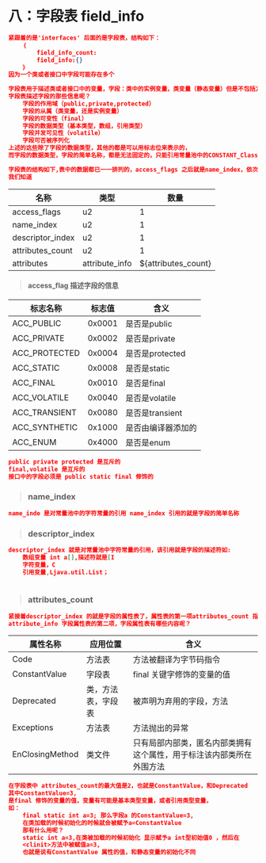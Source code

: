 # 八：字段表 field_info



```json
紧跟着的是'interfaces' 后面的是字段表，结构如下：
	｛
		field_info_count:
		field_info:{}
	｝
因为一个类或者接口中字段可能存在多个

字段表用于描述类或者接口中的变量，字段：类中的实例变量，类变量（静态变量）但是不包括方法中的局部变量
字段表描述字段的那些信息呢？
	字段的作用域（public,private,protected）
	字段的从属（类变量，还是实例变量）
	字段的可变性（final）
	字段的数据类型（基本类型，数组，引用类型）
	字段并发可见性（volatile）
	字段可否被序列化
上述的这些除了字段的数据类型，其他的都是可以用标志位来表示的，
而字段的数据类型，字段的简单名称，都是无法固定的，只能引用常量池中的CONSTANT_Class_info 或者其他基本类型数据信息

字段表的结构如下,表中的数据都已一一排列的，access_flags 之后就是name_index，依次类推
我们知道
```

| 名称             | 类型           | 数量                |
| ---------------- | -------------- | ------------------- |
| access_flags     | u2             | 1                   |
| name_index       | u2             | 1                   |
| descriptor_index | u2             | 1                   |
| attributes_count | u2             | 1                   |
| attributes       | attribute_info | ${attributes_count} |



> #### access_flag 描述字段的信息

| 标志名称      | 标志值 | 含义               |
| ------------- | ------ | ------------------ |
| ACC_PUBLIC    | 0x0001 | 是否是public       |
| ACC_PRIVATE   | 0x0002 | 是否是private      |
| ACC_PROTECTED | 0x0004 | 是否是protected    |
| ACC_STATIC    | 0x0008 | 是否是static       |
| ACC_FINAL     | 0x0010 | 是否是final        |
| ACC_VOLATILE  | 0x0040 | 是否是volatile     |
| ACC_TRANSIENT | 0x0080 | 是否是transient    |
| ACC_SYNTHETIC | 0x1000 | 是否由编译器添加的 |
| ACC_ENUM      | 0x4000 | 是否是enum         |

```json
public private protected 是互斥的
final,volatile 是互斥的
接口中的字段必须是 public static final 修饰的
```



> ### name_index

```json
name_inde 是对常量池中的字符常量的引用 name_index 引用的就是字段的简单名称
```



> ### descriptor_index

```json
descriptor_index 就是对常量池中字符常量的引用，该引用就是字段的描述符如:
	数组变量 int a[],描述符就是[I
	字符变量，C
    引用变量,Ljava.util.List；
	
```



> ### attributes_count

```json
紧接着descriptor_index 的就是字段的属性表了，属性表的第一项attributes_count 指明了该字段有哪些属性，attributes_count可以为0，也就是说字段表中的属性表是可省略，不存在，也可以节选的，'attributes_count'肯定在字节码中占据空间紧跟着'desscriptor_index'，如果为0 则属性表不存在，但是也要占据字节码文件的空间去告诉JVM 该字段没有其他属性
attribute_info 字段属性表的第二项，字段属性表有哪些内容呢？
```

| 属性名称        | 应用位置           | 含义                                                         |
| --------------- | ------------------ | ------------------------------------------------------------ |
| Code            | 方法表             | 方法被翻译为字节码指令                                       |
| ConstantValue   | 字段表             | final 关键字修饰的变量的值                                   |
| Deprecated      | 类，方法表，字段表 | 被声明为弃用的字段，方法                                     |
| Exceptions      | 方法表             | 方法抛出的异常                                               |
| EnClosingMethod | 类文件             | 只有局部内部类，匿名内部类拥有这个属性，用于标注该内部类所在外围方法 |

```json
在字段表中 attributes_count的最大值是2，也就是ConstantValue，和Deprecated
其中ConstantValue=3,
是final 修饰的变量的值，变量有可能是基本类型变量，或者引用类型变量，
如：
	final static int a=3; 那么字段a 的ConstantValue=3,
	在类加载的时候初始化的时候就会被赋予a=ConstantValue
	那有什么用呢？
	static int a=3,在类被加载的时候初始化 显示赋予a int型初始值0 ，然后在
	<clinit>方法中被赋值a=3,
	也就是说有ConstantValue 属性的值，和静态变量的初始化不同

```

